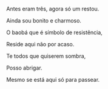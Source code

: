 Antes eram três, agora só um restou.

Ainda sou bonito e charmoso.

O baobá que é símbolo de resistência,  

Reside aqui não por acaso.

Te todos que quiserem sombra,  

Posso abrigar.

Mesmo se está aqui só para passear.
